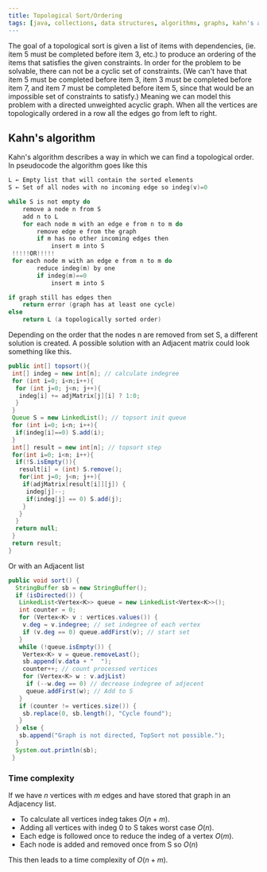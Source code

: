 ```yaml
---
title: Topological Sort/Ordering
tags: [java, collections, data structures, algorithms, graphs, kahn's algorithm]
---
```


The goal of a topological sort is given a list of items with dependencies, (ie. item 5 must be completed before item 3, etc.) to produce an ordering of the items that satisfies the given constraints. In order for the problem to be solvable, there can not be a cyclic set of constraints. (We can't have that item 5 must be completed before item 3, item 3 must be completed before item 7, and item 7 must be completed before item 5, since that would be an impossible set of constraints to satisfy.) Meaning we can model this problem with a directed unweighted acyclic graph. When all the vertices are topologically ordered in a row all the edges go from left to right.

## Kahn's algorithm

Kahn's algorithm describes a way in which we can find a topological order. In pseudocode the algorithm goes like this

```c
L ← Empty list that will contain the sorted elements
S ← Set of all nodes with no incoming edge so indeg(v)=0

while S is not empty do
    remove a node n from S
    add n to L
    for each node m with an edge e from n to m do
        remove edge e from the graph
        if m has no other incoming edges then
            insert m into S
 !!!!!OR!!!!!
 for each node m with an edge e from n to m do
        reduce indeg(m) by one
        if indeg(m)==0
            insert m into S

if graph still has edges then
    return error (graph has at least one cycle)
else 
    return L (a topologically sorted order)
```

Depending on the order that the nodes n are removed from set S, a different solution is created. A possible solution with an Adjacent matrix could look something like this.

```java
public int[] topsort(){
 int[] indeg = new int[n]; // calculate indegree
 for (int i=0; i<n;i++){
  for (int j=0; j<n; j++){
   indeg[i] += adjMatrix[j][i] ? 1:0;
  } 
 }
 Queue S = new LinkedList(); // topsort init queue
 for (int i=0; i<n; i++){
  if(indeg[i]==0) S.add(i);
 }
 int[] result = new int[n]; // topsort step
 for(int i=0; i<n; i++){
  if(!S.isEmpty()){
   result[i] = (int) S.remove();
   for(int j=0; j<n; j++){
    if(adjMatrix[result[i]][j]) {
     indeg[j]--;
     if(indeg[j] == 0) S.add(j);
    } 
   } 
  }
  return null;
 }
 return result;
}
```

Or with an Adjacent list

```java
public void sort() {
  StringBuffer sb = new StringBuffer();
  if (isDirected()) {
   LinkedList<Vertex<K>> queue = new LinkedList<Vertex<K>>();
   int counter = 0;
   for (Vertex<K> v : vertices.values()) {
    v.deg = v.indegree; // set indegree of each vertex
    if (v.deg == 0) queue.addFirst(v); // start set
   }
   while (!queue.isEmpty()) {
    Vertex<K> v = queue.removeLast();
    sb.append(v.data + "  ");
    counter++; // count processed vertices
    for (Vertex<K> w : v.adjList)
     if (--w.deg == 0) // decrease indegree of adjecent
     queue.addFirst(w); // Add to S
   }
   if (counter != vertices.size()) {
    sb.replace(0, sb.length(), "Cycle found");
   }
  } else {
   sb.append("Graph is not directed, TopSort not possible.");
  }
  System.out.println(sb);
 }
```

### Time complexity

If we have $n$ vertices with $m$ edges and have stored that graph in an Adjacency list.

- To calculate all vertices indeg takes $O(n+m)$.
- Adding all vertices with indeg 0 to S takes worst case $O(n)$.
- Each edge is followed once to reduce the indeg of a vertex $O(m)$.
- Each node is added and removed once from S so $O(n)$

This then leads to a time complexity of $O(n+m)$.
